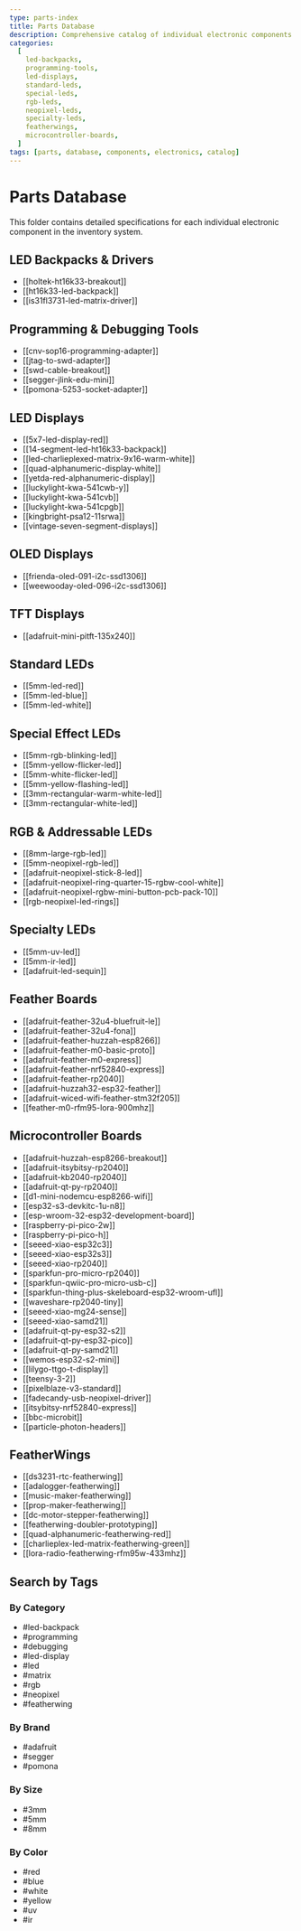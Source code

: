 ```yaml
---
type: parts-index
title: Parts Database
description: Comprehensive catalog of individual electronic components with detailed specifications
categories:
  [
    led-backpacks,
    programming-tools,
    led-displays,
    standard-leds,
    special-leds,
    rgb-leds,
    neopixel-leds,
    specialty-leds,
    featherwings,
    microcontroller-boards,
  ]
tags: [parts, database, components, electronics, catalog]
---
```


# Parts Database

This folder contains detailed specifications for each individual electronic component in the inventory system.

## LED Backpacks & Drivers

- [[holtek-ht16k33-breakout]]
- [[ht16k33-led-backpack]]
- [[is31fl3731-led-matrix-driver]]

## Programming & Debugging Tools

- [[cnv-sop16-programming-adapter]]
- [[jtag-to-swd-adapter]]
- [[swd-cable-breakout]]
- [[segger-jlink-edu-mini]]
- [[pomona-5253-socket-adapter]]

## LED Displays

- [[5x7-led-display-red]]
- [[14-segment-led-ht16k33-backpack]]
- [[led-charlieplexed-matrix-9x16-warm-white]]
- [[quad-alphanumeric-display-white]]
- [[yetda-red-alphanumeric-display]]
- [[luckylight-kwa-541cwb-y]]
- [[luckylight-kwa-541cvb]]
- [[luckylight-kwa-541cpgb]]
- [[kingbright-psa12-11srwa]]
- [[vintage-seven-segment-displays]]

## OLED Displays

- [[frienda-oled-091-i2c-ssd1306]]
- [[weewooday-oled-096-i2c-ssd1306]]

## TFT Displays

- [[adafruit-mini-pitft-135x240]]

## Standard LEDs

- [[5mm-led-red]]
- [[5mm-led-blue]]
- [[5mm-led-white]]

## Special Effect LEDs

- [[5mm-rgb-blinking-led]]
- [[5mm-yellow-flicker-led]]
- [[5mm-white-flicker-led]]
- [[5mm-yellow-flashing-led]]
- [[3mm-rectangular-warm-white-led]]
- [[3mm-rectangular-white-led]]

## RGB & Addressable LEDs

- [[8mm-large-rgb-led]]
- [[5mm-neopixel-rgb-led]]
- [[adafruit-neopixel-stick-8-led]]
- [[adafruit-neopixel-ring-quarter-15-rgbw-cool-white]]
- [[adafruit-neopixel-rgbw-mini-button-pcb-pack-10]]
- [[rgb-neopixel-led-rings]]

## Specialty LEDs

- [[5mm-uv-led]]
- [[5mm-ir-led]]
- [[adafruit-led-sequin]]

## Feather Boards

- [[adafruit-feather-32u4-bluefruit-le]]
- [[adafruit-feather-32u4-fona]]
- [[adafruit-feather-huzzah-esp8266]]
- [[adafruit-feather-m0-basic-proto]]
- [[adafruit-feather-m0-express]]
- [[adafruit-feather-nrf52840-express]]
- [[adafruit-feather-rp2040]]
- [[adafruit-huzzah32-esp32-feather]]
- [[adafruit-wiced-wifi-feather-stm32f205]]
- [[feather-m0-rfm95-lora-900mhz]]

## Microcontroller Boards

- [[adafruit-huzzah-esp8266-breakout]]
- [[adafruit-itsybitsy-rp2040]]
- [[adafruit-kb2040-rp2040]]
- [[adafruit-qt-py-rp2040]]
- [[d1-mini-nodemcu-esp8266-wifi]]
- [[esp32-s3-devkitc-1u-n8]]
- [[esp-wroom-32-esp32-development-board]]
- [[raspberry-pi-pico-2w]]
- [[raspberry-pi-pico-h]]
- [[seeed-xiao-esp32c3]]
- [[seeed-xiao-esp32s3]]
- [[seeed-xiao-rp2040]]
- [[sparkfun-pro-micro-rp2040]]
- [[sparkfun-qwiic-pro-micro-usb-c]]
- [[sparkfun-thing-plus-skeleboard-esp32-wroom-ufl]]
- [[waveshare-rp2040-tiny]]
- [[seeed-xiao-mg24-sense]]
- [[seeed-xiao-samd21]]
- [[adafruit-qt-py-esp32-s2]]
- [[adafruit-qt-py-esp32-pico]]
- [[adafruit-qt-py-samd21]]
- [[wemos-esp32-s2-mini]]
- [[lilygo-ttgo-t-display]]
- [[teensy-3-2]]
- [[pixelblaze-v3-standard]]
- [[fadecandy-usb-neopixel-driver]]
- [[itsybitsy-nrf52840-express]]
- [[bbc-microbit]]
- [[particle-photon-headers]]

## FeatherWings

- [[ds3231-rtc-featherwing]]
- [[adalogger-featherwing]]
- [[music-maker-featherwing]]
- [[prop-maker-featherwing]]
- [[dc-motor-stepper-featherwing]]
- [[featherwing-doubler-prototyping]]
- [[quad-alphanumeric-featherwing-red]]
- [[charlieplex-led-matrix-featherwing-green]]
- [[lora-radio-featherwing-rfm95w-433mhz]]

## Search by Tags

### By Category

- #led-backpack
- #programming
- #debugging
- #led-display
- #led
- #matrix
- #rgb
- #neopixel
- #featherwing

### By Brand

- #adafruit
- #segger
- #pomona

### By Size

- #3mm
- #5mm
- #8mm

### By Color

- #red
- #blue
- #white
- #yellow
- #uv
- #ir
